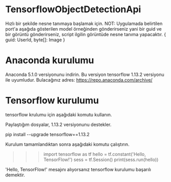 # TensorflowObjectDetectionApi
Hızlı bir şekilde nesne tanımaya başlamak için.
NOT: Uygulamada belirtilen port'a aşağıda gösterilen model örneğinden gönderirseniz yani bir guid ve bir görüntü gönderirseniz, script ilgilin görüntüde nesne tanıma yapacaktır.
{
guid: UserId,
byte[]: Image
}
# Anaconda kurulumu

Anaconda 5.1.0 versiyonunu indirin. Bu versiyon tensorflow 1.13.2 versiyonu ile uyumludur.
Bulacağınız adres: https://repo.anaconda.com/archive/

# Tensorflow kurulumu

tensorflow krulumu için aşağıdaki komutu kullanın.

Paylaştığım dosyalar, 1.13.2 versiyonunu destekler.

pip install --upgrade tensorflow==1.13.2

Kurulum tamamlandıktan sonra aşağıdaki komutu çalıştırın.

>>> import tensorflow as tf
>>> hello = tf.constant('Hello, TensorFlow!')
>>> sess = tf.Session()
>>> print(sess.run(hello))



'Hello, TensorFlow!' mesajını alıyorsanız tensorflow kurulumu başarılı demektir.



